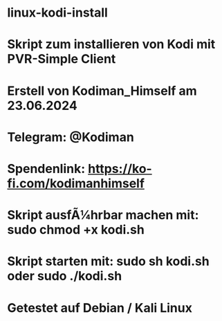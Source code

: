 # linux-kodi-install

# Skript zum installieren von Kodi mit PVR-Simple Client
# Erstell von Kodiman_Himself am 23.06.2024
# Telegram: @Kodiman
# Spendenlink: https://ko-fi.com/kodimanhimself

# Skript ausfÃ¼hrbar machen mit: sudo chmod +x kodi.sh
# Skript starten mit: sudo sh kodi.sh oder sudo ./kodi.sh
# Getestet auf Debian / Kali Linux
